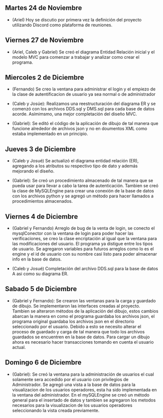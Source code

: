 
## Martes 24 de Noviembre 

- (Ariel) Hoy se discutio por primera vez la definición del proyecto utilizando Discord como plataforma de reuniones.

## Viernes 27 de Noviembre

- (Ariel, Caleb y Gabriel) Se creó el diagrama Entidad Relación inicial y el modelo MVC para comenzar a trabajar y analizar como crear
el programa.

## Miercoles 2 de Diciembre  

- (Fernando) Se creo la ventana para administrar el login y el empiezo de la clase de autentificacion de usuario ya sea normal o de administrador  

- (Caleb y Josúe): Realizamos una reestructuración del diagrama ER y se comenzó con los archivos DDS.sql y DMS.sql para cada base de datos acorde. Asímimsmo, una mejor completación del diseño MVC.

- (Gabriel): Se editó el código de la  aplicación de dibujo de tal manera que funcione alrededor de archivos json y no en doumentos XML como estaba implementado en un principio. 

## Jueves 3 de Diciembre  

- (Caleb y Josué) Se actualizó el diagrama entidad relación (ER), agregando a los atributos su respectivo tipo de dato y además mejorando el diseño.

- (Gabriel): Se creó un procedimiento almacenado de tal manera que se pueda usar para llevar a cabo la tarea de autenticación. Tambien se creó la clase de MySQLEngine para crear una conexión de la base de datos con los archivos python y se agregó un método para hacer llamados a procedimientos almacenados.

## Viernes 4 de Diciembre  

- (Gabriel y Fernando) Arreglo de bug de la venta de login, se conecto el mysqlConector con la ventana de login para poder hacer las verificaciones, se creo la clase encriptación al igual que la ventana para las modificaciones del usuario. El programa ya distigue entre los tipos de usuario. Se agregaron variables para futuros arreglos como lo es el engine y el id de usuario con su nombre casi listo para poder almacenar info en la base de datos.

- (Caleb y Josué) Completación del archivo DDS.sql para la base de datos A asi como su diagrama ER.

## Sabado 5 de Diciembre 

- (Gabriel y Fernando): Se crearon las ventanas para la carga y guardado de dibujo. Se implementaron las interfaces creadas al proyecto. Tambien se alteraron métodos de la aplicación del dibujo, estos cambios abarcan la manera en como el programa guardaba los archivos json, el programa original guardaba los archivos json en el directorio seleccionado por el usuario. Debido a esto se necesito alterar el proceso de guardado y carga de tal manera que todo los archivos guardados se encuentren en la base de datos. Para cargar un dibujo ahora es necesario hacer transacciones tomando en cuenta el usuario actual. 

## Domingo 6 de Diciembre 
- (Gabriel): Se creó la ventana para la administración de usuarios el cual solamente sera accedido por el usuario con privilegios de Administrador. Se agregó una vista a la base de datos para la visualizacion de los usuarios operadores, esta ha sido implementada en la ventana del administrador. En el mySQLEngine se creó un método general para el insertado de datos y tambien se agregaron los metodos necesarios para la visualizacion de los usuarios operadores seleccionando la vista creada previamente.

